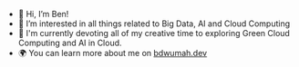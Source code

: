 - :wave: Hi, I’m Ben!
- :eyes: I’m interested in all things related to Big Data, AI and Cloud Computing
- :seedling: I'm currently devoting all of my creative time to exploring Green Cloud Computing and AI in Cloud.
- :earth_africa: You can learn more about me on <a href="https://bdwumah.dev/">bdwumah.dev</a>
<!--
**Ben74x/Ben74x** is a ✨ _special_ ✨ repository because its `README.md` (this file) appears on your GitHub profile.

Here are some ideas to get you started:

- 🔭 I’m currently working on ...
- 🌱 I’m currently learning ...
- 👯 I’m looking to collaborate on ...
- 🤔 I’m looking for help with ...
- 💬 Ask me about ...
- 📫 How to reach me: ...
- 😄 Pronouns: ...
- ⚡ Fun fact: ...
-->
